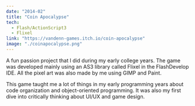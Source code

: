 ```yaml
---
date: "2014-02"
title: "Coin Apocalypse"
tech:
  - Flash/ActionScript3
  - Flixel
link: "https://vandenn-games.itch.io/coin-apocalypse"
image: "./coinapocalypse.png"
---
```


A fun passion project that I did during my early college years. The game was developed mainly using an AS3 library called Flixel in the FlashDevelop IDE. All the pixel art was also made by me using GIMP and Paint.

This game taught me a lot of things in my early programming years about code organization and object-oriented programming. It was also my first dive into critically thinking about UI/UX and game design.
